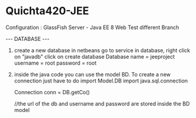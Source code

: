 # Quichta420-JEE


Configuration : GlassFish Server - Java EE 8 Web
Test different Branch


--- DATABASE ---

1) create a new database
      in netbeans go to service
      in database, right click on "javadb"
      click on create database
      Database name = jeeproject
      username = root
      password = root
      
2) inside the java code you can use the model BD. To create a new connection just have to do
      import Model.DB
      import java.sql.connection
      
      Connection conn = DB.getCo()
   
      //the url of the db and username and password are stored inside the BD model
